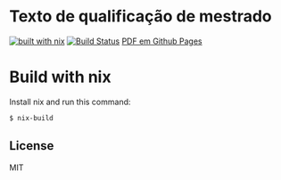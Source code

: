 # Texto de qualificação de mestrado

[![built with nix](https://builtwithnix.org/badge.svg)](https://builtwithnix.org)
[![Build Status](https://travis-ci.com/guilhermehas/texto-qualificacao.svg?branch=master)](https://travis-ci.com/guilhermehas/texto-qualificacao)
[PDF em Github Pages](https://guilhermehas.github.io/pdf-text-qualification/texto-qualificacao.pdf)

# Build with nix
Install nix and run this command:
```bash
$ nix-build
```

License
----
MIT
